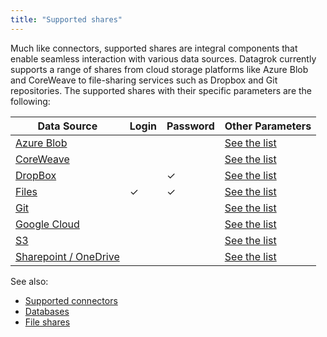 ```yaml
---
title: "Supported shares"
---
```


 Much like connectors, supported shares are integral components that enable
seamless interaction with various data sources. Datagrok currently supports a
range of shares from cloud storage platforms like Azure Blob and CoreWeave to
file-sharing services such as Dropbox and Git repositories. The supported shares
with their specific parameters are the following:

| Data Source                      |   Login | Password | Other Parameters                                       |
|----------------------------------|--------|------|-----|
| [Azure Blob](./coreweave.md)      |         |          | [See the list](./azure.md#connection-parameters)   |
| [CoreWeave](./coreweave.md)      |         |          | [See the list](./coreweave.md#connection-parameters)   |
| [DropBox](./dropbox.md)          |                                   | ✓        | [See the list](./dropbox.md#connection-parameters)     |
| [Files](./files.md)              |         ✓     | ✓        | [See the list](./files.md#connection-parameters)       |
| [Git](./git.md)                  |                |          | [See the list](./git.md#connection-parameters)         |
| [Google Cloud](./googlecloud.md) |                |          | [See the list](./googlecloud.md#connection-parameters) |
| [S3](./s3.md)                    |                |          | [See the list](./s3.md#connection-parameters)          |
| [Sharepoint / OneDrive](./sharepoint.md)                    |                |          | [See the list](./sharepoint.md#connection-parameters)          |


See also:

* [Supported connectors](../../databases/connectors/connectors.md)
* [Databases](../../databases/databases.md)
* [File shares](../files.md)
